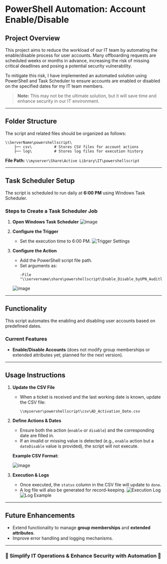# PowerShell Automation: Account Enable/Disable

## Project Overview
This project aims to reduce the workload of our IT team by automating the enable/disable process for user accounts. Many offboarding requests are scheduled weeks or months in advance, increasing the risk of missing critical deadlines and posing a potential security vulnerability.

To mitigate this risk, I have implemented an automated solution using PowerShell and Task Scheduler to ensure accounts are enabled or disabled on the specified dates for my IT team members.

> **Note:** This may not be the ultimate solution, but it will save time and enhance security in our IT environment.

---

## Folder Structure
The script and related files should be organized as follows:

```
\\ServerName\powershellscript\
    ├── csv\          # Stores CSV files for account actions
    ├── log\          # Stores log files for execution history
```

**File Path:** `\\myserver\Share\Active Library\IT\powershellscript`

---

## Task Scheduler Setup
The script is scheduled to run daily at **6:00 PM** using Windows Task Scheduler.

### Steps to Create a Task Scheduler Job
1. **Open Windows Task Scheduler**
    ![image](https://github.com/user-attachments/assets/4ed23f00-8846-4010-ac1a-66080517567d)


2. **Configure the Trigger**
    - Set the execution time to 6:00 PM.
    ![Trigger Settings](https://github.com/user-attachments/assets/53bb33a0-ed15-4a70-a5df-15449556d897)

3. **Configure the Action**
    - Add the PowerShell script file path.
    - Set arguments as:
      ```
      -File "\\servername\share\powershellscript\Enable_Disable_byUPN_Auditlog.ps1"
      ```
    ![image](https://github.com/user-attachments/assets/48233a1e-f3c8-4e20-9e64-48bfb5533414)


---

## Functionality
This script automates the enabling and disabling user accounts based on predefined dates.

### Current Features
- **Enable/Disable Accounts** (does not modify group memberships or extended attributes yet; planned for the next version).

---

## Usage Instructions
1. **Update the CSV File**
   - When a ticket is received and the last working date is known, update the CSV file:
     ```
     \\myserver\powershellscript\csv\AD_Activation_Date.csv
     ```

2. **Define Actions & Dates**
   - Ensure both the action (`enable` or `disable`) and the corresponding date are filled in.
   - If an invalid or missing value is detected (e.g., `enable` action but a `dateDisable` value is provided), the script will not execute.

   **Example CSV Format:**
   
   ![image](https://github.com/user-attachments/assets/d3d16708-0f76-490b-b48d-6e6345fa995a)


4. **Execution & Logs**
   - Once executed, the `status` column in the CSV file will update to `done`.
   - A log file will also be generated for record-keeping.
   ![Execution Log](https://github.com/user-attachments/assets/e267ce87-b813-4c75-9188-988860d68cf7)
   ![Log Example](https://github.com/user-attachments/assets/0b7cf48f-dd96-45fc-8407-90cd5459ff03)

---

## Future Enhancements
- Extend functionality to manage **group memberships** and **extended attributes**.
- Improve error handling and logging mechanisms.

---

### **🔹 Simplify IT Operations & Enhance Security with Automation 🔹**

